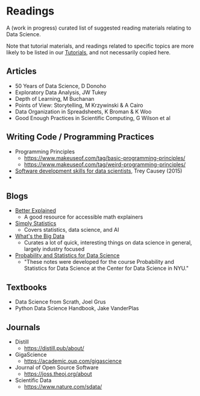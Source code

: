 # Readings

A (work in progress) curated list of suggested reading materials relating to Data Science.

Note that tutorial materials, and readings related to specific topics are more likely to be listed in our [Tutorials](https://github.com/COGS108/Tutorials), and not necessarily copied here.

## Articles

- 50 Years of Data Science, D Donoho
- Exploratory Data Analysis, JW Tukey
- Depth of Learning, M Buchanan
- Points of View: Storytelling, M Krzywinski & A Cairo
- Data Organization in Spreadsheets, K Broman & K Woo
- Good Enough Practices in Scientific Computing, G Wilson et al

## Writing Code / Programming Practices

- Programming Principles
  - https://www.makeuseof.com/tag/basic-programming-principles/
  - https://www.makeuseof.com/tag/weird-programming-principles/
- [Software development skills for data scientists](http://treycausey.com/software_dev_skills.html), Trey Causey (2015)
- 

## Blogs

- [Better Explained](https://betterexplained.com)
  - A good resource for accessible math explainers
- [Simply Statistics](https://simplystatistics.org)
  - Covers statistics, data science, and AI
- [What's the Big Data](https://whatsthebigdata.com)
  - Curates a lot of quick, interesting things on data science in general, largely industry focused
- [Probability and Statistics for Data Science](https://cims.nyu.edu/~cfgranda/pages/stuff/probability_stats_for_DS.pdf)
  - "These notes were developed for the course Probability and Statistics for Data Science at the
Center for Data Science in NYU."

## Textbooks

- Data Science from Scrath, Joel Grus
- Python Data Science Handbook, Jake VanderPlas

## Journals

- Distill
  - https://distill.pub/about/
- GigaScience
  - https://academic.oup.com/gigascience
- Journal of Open Source Software
  - https://joss.theoj.org/about
- Scientific Data
  - https://www.nature.com/sdata/
  
